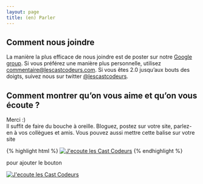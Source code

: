 ```yaml
---
layout: page
title: (en) Parler
---
```


## Comment nous joindre

La manière la plus efficace de nous joindre est de poster sur notre [Google group][google-group].
Si vous préférez une manière plus personnelle, utilisez [commentaire@lescastcodeurs.com][email]. 
Si vous êtes 2.0 jusqu’aux bouts des doigts, suivez nous sur twitter [@lescastcodeurs][twitter].

[google-group]: https://groups.google.com/group/lescastcodeurs
[email]: mailto:commentaire@lescastcodeurs.com
[twitter]: https://twitter.com/lescastcodeurs

## Comment montrer qu’on vous aime et qu’on vous écoute ?

Merci :)  
Il suffit de faire du bouche à oreille. Bloguez, postez sur votre site, parlez-en à vos collègues et amis. 
Vous pouvez aussi mettre cette balise sur votre site

{% highlight html %}
<a href="https://lescastcodeurs.com"><img border="0" alt="J'ecoute les Cast Codeurs" src="https://lescastcodeurs.com/images/promo/jecoute_les_castcodeurs_200px.png" /></a>
{% endhighlight %}

pour ajouter le bouton

<a href="https://lescastcodeurs.com"><img border="0" alt="J'ecoute les Cast Codeurs" src="https://lescastcodeurs.com/images/promo/jecoute_les_castcodeurs_200px.png" /></a>
